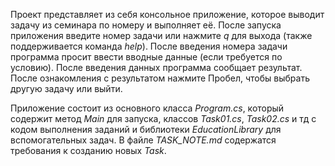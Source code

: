Проект представляет из себя консольное приложение, которое выводит задачу из семинара по номеру и выполняет её.
После запуска приложения введите номер задачи или нажмите *q* для выхода (также поддерживается команда *help*). После введения номера задачи программа просит ввести вводные данные (если требуется по условию). После введения данных программа сообщает результат. После ознакомления с результатом нажмите Пробел, чтобы выбрать другую задачу или выйти.

Приложение состоит из основного класса *Program.cs*, который содержит метод *Main* для запуска, классов *Task01.cs*, *Task02.cs* и тд с кодом выполнения заданий и библиотеки *EducationLibrary* для вспомогательных задач.
В файле *TASK_NOTE.md* содержатся требования к созданию новых *Task*.